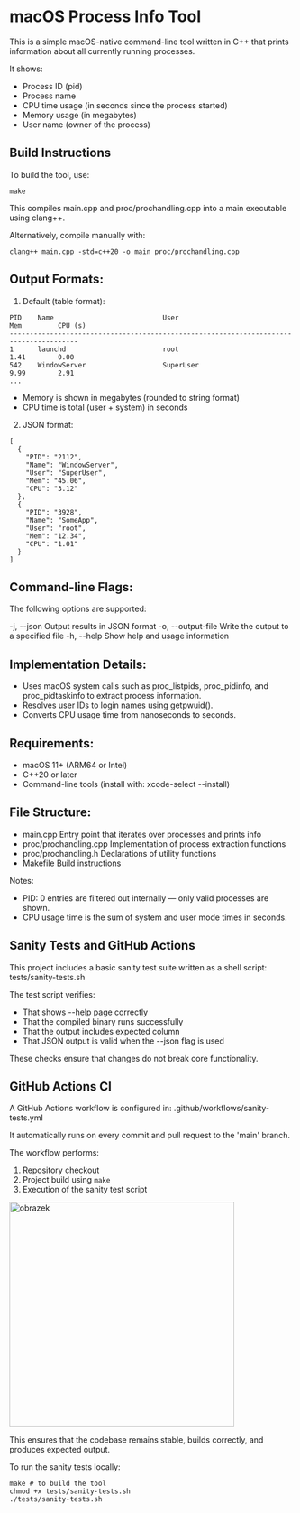 # macOS Process Info Tool

This is a simple macOS-native command-line tool written in C++ that prints information about all currently running processes.

It shows:
- Process ID (pid)
- Process name
- CPU time usage (in seconds since the process started)
- Memory usage (in megabytes)
- User name (owner of the process)

## Build Instructions

To build the tool, use:
```
make
```

This compiles main.cpp and proc/prochandling.cpp into a main executable using clang++.

Alternatively, compile manually with:
```
clang++ main.cpp -std=c++20 -o main proc/prochandling.cpp
```

## Output Formats:

1. Default (table format):
```
PID    Name                           User                          Mem         CPU (s)
---------------------------------------------------------------------------------------
1      launchd                        root                          1.41        0.00
542    WindowServer                   SuperUser                     9.99        2.91
...
```

- Memory is shown in megabytes (rounded to string format)
- CPU time is total (user + system) in seconds

2. JSON format:

```
[
  {
    "PID": "2112",
    "Name": "WindowServer",
    "User": "SuperUser",
    "Mem": "45.06",
    "CPU": "3.12"
  },
  {
    "PID": "3928",
    "Name": "SomeApp",
    "User": "root",
    "Mem": "12.34",
    "CPU": "1.01"
  }
]
```
## Command-line Flags:

The following options are supported:

  -j, --json           Output results in JSON format
  -o, --output-file    Write the output to a specified file
  -h, --help           Show help and usage information

## Implementation Details:

- Uses macOS system calls such as proc_listpids, proc_pidinfo, and proc_pidtaskinfo to extract process information.
- Resolves user IDs to login names using getpwuid().
- Converts CPU usage time from nanoseconds to seconds.

## Requirements:

- macOS 11+ (ARM64 or Intel)
- C++20 or later
- Command-line tools (install with: xcode-select --install)

## File Structure:

- main.cpp               Entry point that iterates over processes and prints info
- proc/prochandling.cpp  Implementation of process extraction functions
- proc/prochandling.h    Declarations of utility functions
- Makefile               Build instructions


Notes:

- PID: 0 entries are filtered out internally — only valid processes are shown.
- CPU usage time is the sum of system and user mode times in seconds.

## Sanity Tests and GitHub Actions

This project includes a basic sanity test suite written as a shell script:
  tests/sanity-tests.sh

The test script verifies:
- That shows --help page correctly
- That the compiled binary runs successfully
- That the output includes expected column
- That JSON output is valid when the --json flag is used

These checks ensure that changes do not break core functionality.

## GitHub Actions CI


A GitHub Actions workflow is configured in:
  .github/workflows/sanity-tests.yml

It automatically runs on every commit and pull request to the 'main' branch.

The workflow performs:
1. Repository checkout
2. Project build using `make`
3. Execution of the sanity test script
<img width="399" alt="obrazek" src="https://github.com/user-attachments/assets/3280df90-beb3-4e05-956d-2475fda575c5" />


This ensures that the codebase remains stable, builds correctly, and produces expected output.

To run the sanity tests locally:
```
make # to build the tool
chmod +x tests/sanity-tests.sh
./tests/sanity-tests.sh
```
